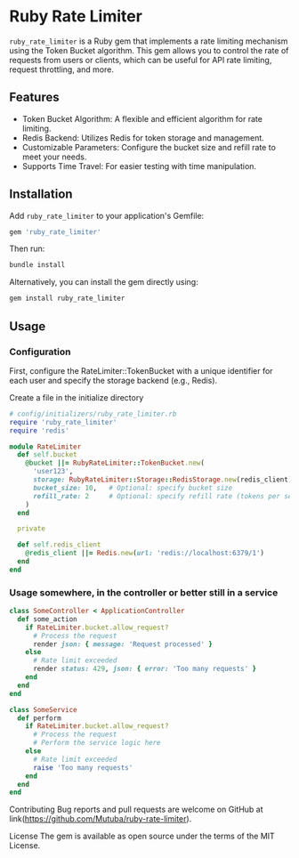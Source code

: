 # Ruby Rate Limiter

`ruby_rate_limiter` is a Ruby gem that implements a rate limiting mechanism using the Token Bucket algorithm. This gem allows you to control the rate of requests from users or clients, which can be useful for API rate limiting, request throttling, and more.

## Features

- Token Bucket Algorithm: A flexible and efficient algorithm for rate limiting.
- Redis Backend: Utilizes Redis for token storage and management.
- Customizable Parameters: Configure the bucket size and refill rate to meet your needs.
- Supports Time Travel: For easier testing with time manipulation.

## Installation

Add `ruby_rate_limiter` to your application's Gemfile:

```ruby
gem 'ruby_rate_limiter'

```

Then run:

```ruby
bundle install
```

Alternatively, you can install the gem directly using:

```ruby
gem install ruby_rate_limiter
```

## Usage

### Configuration

First, configure the RateLimiter::TokenBucket with a unique identifier for each user and specify the storage backend (e.g., Redis).

Create a file in the initialize directory

```ruby
# config/initializers/ruby_rate_limiter.rb
require 'ruby_rate_limiter'
require 'redis'

module RateLimiter
  def self.bucket
    @bucket ||= RubyRateLimiter::TokenBucket.new(
      'user123',
      storage: RubyRateLimiter::Storage::RedisStorage.new(redis_client),
      bucket_size: 10,   # Optional: specify bucket size
      refill_rate: 2     # Optional: specify refill rate (tokens per second)
    )
  end

  private

  def self.redis_client
    @redis_client ||= Redis.new(url: 'redis://localhost:6379/1')
  end
end

```

### Usage somewhere, in the controller or better still in a service

```ruby
class SomeController < ApplicationController
  def some_action
    if RateLimiter.bucket.allow_request?
      # Process the request
      render json: { message: 'Request processed' }
    else
      # Rate limit exceeded
      render status: 429, json: { error: 'Too many requests' }
    end
  end
end
```

```ruby
class SomeService
  def perform
    if RateLimiter.bucket.allow_request?
      # Process the request
      # Perform the service logic here
    else
      # Rate limit exceeded
      raise 'Too many requests'
    end
  end
end

```

Contributing
Bug reports and pull requests are welcome on GitHub at link(https://github.com/Mutuba/ruby-rate-limiter).

License
The gem is available as open source under the terms of the MIT License.
